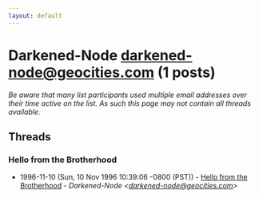 ```yaml
---
layout: default
---
```


# Darkened-Node <darkened-node@geocities.com> (1 posts)

_Be aware that many list participants used multiple email addresses over their time active on the list. As such this page may not contain all threads available._

## Threads

### Hello from the Brotherhood
+ 1996-11-10 (Sun, 10 Nov 1996 10:39:06 -0800 (PST)) - [Hello from the Brotherhood](/archive/1996/11/a22ed0b81f06e406edfecb1648dc945428f29055ac68722697b1e9757906b27b) - _Darkened-Node \<darkened-node@geocities.com\>_

